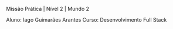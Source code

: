 Missão Prática | Nível 2 | Mundo 2

Aluno: Iago Guimarães Arantes
Curso: Desenvolvimento Full Stack
